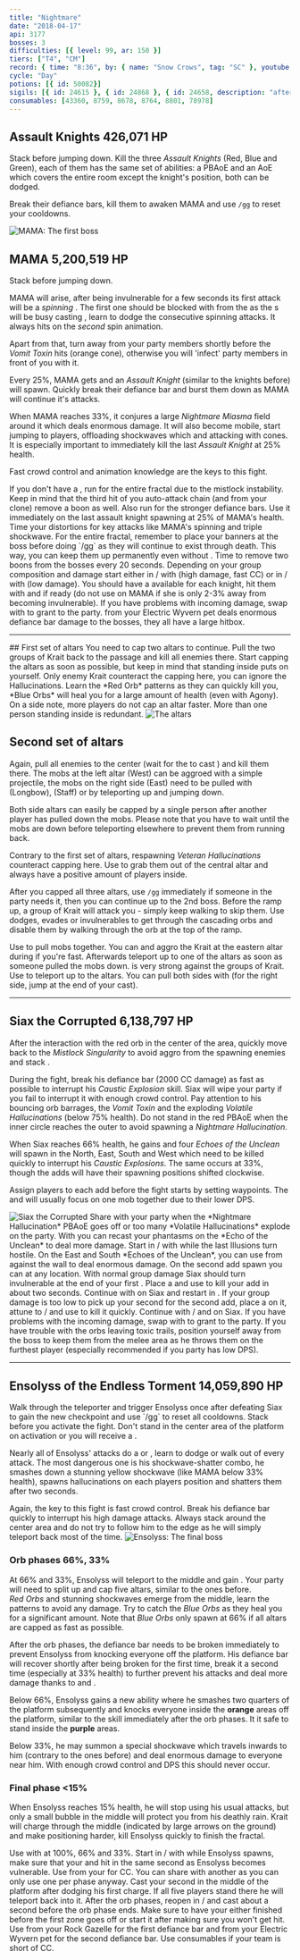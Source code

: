 ```yaml
---
title: "Nightmare"
date: "2018-04-17"
api: 3177
bosses: 3
difficulties: [{ level: 99, ar: 150 }]
tiers: ["T4", "CM"]
record: { time: "8:36", by: { name: "Snow Crows", tag: "SC" }, youtube: [{ id: "WS3chFLSyiM", name: "Van Gherwen", specialization: "Chronomancer" }, { id: "TOautynEh6o", name: "Muto", specialization: "Berserker" }, { id: "_E6695pbGu8", name: "Roul", specialization: "Tempest" }, { id: "CsTSgY5gyUI", name: "Breke", specialization: "Tempest" }, { id: "gP1yv1Pffzg", name: "Derpy", specialization: "Druid" }]}
cycle: "Day"
potions: [{ id: 50082}]
sigils: [{ id: 24615 }, { id: 24868 }, { id: 24658, description: "after MAMA" }]
consumables: [43360, 8759, 8678, 8764, 8801, 78978]
---
```


## Assault Knights <Item id="50082" text="false"/><Label>426,071 HP</Label>

Stack <Boon name="might"/> before jumping down. Kill the three _Assault Knights_ (Red, Blue and Green), each of them has the same set of abilities: a PBAoE <Control name="knockdown"/> and an AoE <Control name="pull"/> which covers the entire room except the knight's position, both can be dodged.

Break their defiance bars, kill them to awaken MAMA and use `/gg` to reset your cooldowns.

<Image src="./images/mama.jpg" title="MAMA: The first boss"/>

## <Boss/> MAMA <Item id="50082" text="false"/><Label>5,200,519 HP</Label>

Stack <Boon name="might"/> before jumping down.

MAMA will arise, after being invulnerable for a few seconds its first attack will be a _spinning <Control name="knockback"/>_. The first one should be blocked with <Boon name="aegis"/> from the <Specialization name="mesmer"/> as the <Specialization name="elementalist"/>s will be busy casting <Skill id="5501"/>, learn to dodge the consecutive spinning attacks. It always hits on the _second_ spin animation.

Apart from that, turn away from your party members shortly before the _Vomit Toxin_ hits (orange cone), otherwise you will 'infect' party members in front of you with it.

Every 25%, MAMA gets <Effect name="invulnerability"/> and an _Assault Knight_ (similar to the knights before) will spawn. Quickly break their defiance bar and burst them down as MAMA will continue it's attacks.

When MAMA reaches 33%, it conjures a large _Nightmare Miasma_ field around it which deals enormous damage. It will also become mobile, start jumping to players, offloading shockwaves which <Control name="knockdown"/> and attacking with <Control name="stun"/> cones. It is especially important to immediately kill the last _Assault Knight_ at 25% health.

Fast crowd control and animation knowledge are the keys to this fight.

<Tips>
    <Tip specialization="chronomancer">If you don't have a <Specialization name="spellbreaker"/>, run <Skill id="10267"/> for the entire fractal due to the <Instability name="No Pain, No Gain"/> mistlock instability.    
        Keep in mind that the third hit of you auto-attack chain (and from your <Skill id="10173"/> clone) remove a boon as well.    
        Also run <Skill id="29519"/> for the stronger defiance bars. Use it immediately on the last assault knight spawning at 25% of MAMA's health.    
        Time your distortions for key attacks like MAMA's spinning and triple shockwave.</Tip> 
    <Tip specialization="spellbreaker">For the entire fractal, remember to place your banners at the boss before doing `/gg` as they will continue to exist through death. This way, you can keep them up permanently even without <Boon name="alacrity"/>.    
        Time <Skill id="45252"/> to remove two boons from the bosses every 20 seconds.</Tip>
    <Tip specialization="weaver">Depending on your group composition and damage start either in <Skill id="5494" text="false"/>/<Skill id="5492" text="false"/> with <Skill id="5737"/> (high damage, fast CC) or in <Skill id="5495" text="false"/>/<Skill id="5492" text="false"/> with <Skill id="5528"/> (low damage).    
        You should have a <Skill id="5624"/> available for each knight, hit them with <Skill id="5733"/> and <Skill id="5725"/> if ready (do not use <Skill id="5725"/> on MAMA if she is only 2-3% away from becoming invulnerable).</Tip>
    <Tip specialization="druid">If you have problems with incoming damage, swap <Skill id="12497"/> with <Skill id="12495"/> to grant <Boon name="protection"/> to the party.    
        <Skill id="31639"/> from your Electric Wyvern pet deals enormous defiance bar damage to the bosses, they all have a large hitbox.</Tip>
</Tips>

---

<Grid>
<Column>
## First set of altars <Item id="50082" text="false"/><Item id="24658" text="false"/>
You need to cap two altars to continue. Pull the two groups of Krait back to the passage and kill all enemies there. Start capping the altars as soon as possible, but keep in mind that standing inside puts <Effect name="agony"/> on yourself. Only enemy Krait counteract the capping here, you can ignore the Hallucinations.    
Learn the *Red Orb* patterns as they can quickly kill you, *Blue Orbs* will heal you for a large amount of health (even with Agony).    
On a side note, more players do not cap an altar faster. More than one person standing inside is redundant.
</Column>
<Column width="6" compact>
<Image src="./images/altars.jpg" title="The altars" compact/>
</Column>
</Grid>

## Second set of altars <Item id="50082" text="false"/><Item id="24658" text="false"/>

Again, pull all enemies to the center (wait for the <Specialization name="mesmer"/> to cast <Skill id="10186"/>) and kill them there. The mobs at the left altar (West) can be aggroed with a simple projectile, the mobs on the right side (East) need to be pulled with <Skill id="14381"/> (Longbow), <Skill id="5491"/> (Staff) or by teleporting up and jumping down.

Both side altars can easily be capped by a single person after another player has pulled down the mobs. Please note that you have to wait until the mobs are down before teleporting elsewhere to prevent them from running back.

Contrary to the first set of altars, respawning _Veteran Hallucinations_ counteract capping here. Use <Control name="pull"/> to grab them out of the central altar and always have a positive amount of players inside.

After you capped all three altars, use `/gg` immediately if someone in the party needs it, then you can continue up to the 2nd boss. Before the ramp up, a group of Krait will attack you - simply keep walking to skip them. Use dodges, evades or invulnerables to get through the cascading orbs and disable them by walking through the orb at the top of the ramp.

<Tips>
    <Tip specialization="chronomancer">Use <Skill id="10363"/> to pull mobs together.    
        You can <Skill id="10200"/> and aggro the Krait at the eastern altar during <Skill id="29830"/> if you're fast. Afterwards teleport up to one of the altars as soon as someone pulled the mobs down.</Tip>
    <Tip specialization="weaver"><Skill id="5738"/> is very strong against the groups of Krait. Use <Skill id="5536"/> to teleport up to the altars. You can pull both sides with <Skill id="5491"/> (for the right side, jump at the end of your cast).</Tip>
</Tips>

---

## <Boss/> Siax the Corrupted <Item id="50082" text="false"/><Item id="24658" text="false"/><Label>6,138,797 HP</Label>

After the interaction with the red orb in the center of the area, quickly move back to the _Mistlock Singularity_ to avoid aggro from the spawning enemies and stack <Boon name="might"/>.

During the fight, break his defiance bar (2000 CC damage) as fast as possible to interrupt his _Caustic Explosion_ skill. Siax will wipe your party if you fail to interrupt it with enough crowd control. Pay attention to his bouncing orb barrages, the _Vomit Toxin_ and the exploding _Volatile Hallucinations_ (below 75% health). Do not stand in the red PBAoE when the inner circle reaches the outer to avoid spawning a _Nightmare Hallucination_.

When Siax reaches 66% health, he gains <Effect name="invulnerability"/> and four _Echoes of the Unclean_ will spawn in the North, East, South and West which need to be killed quickly to interrupt his _Caustic Explosions_. The same occurs at 33%, though the adds will have their spawning positions shifted clockwise.

Assign players to each add before the fight starts by setting waypoints. The <Specialization name="mesmer"/> and <Specialization name="druid"/> will usually focus on one mob together due to their lower DPS.

<Image src="./images/siax.jpg" title="Siax the Corrupted"/>

<Tips>
    <Tip specialization="chronomancer">Share <Boon name="aegis"/> with your party when the *Nightmare Hallucination* PBAoE goes off or too many *Volatile Hallucinations* explode on the party.    
        With <Skill id="21750"/> you can recast your phantasms on the *Echo of the Unclean* to deal more damage.</Tip>
    <Tip specialization="weaver"> Start in <Skill id="5495" text="false"/>/<Skill id="5492" text="false"/> with <Skill id="5528"/> while the last Illusions turn hostile.    
        On the East and South *Echoes of the Unclean*, you can use <Skill id="5697"/> from <Skill id="5516"/> against the wall to deal enormous damage. On the second add spawn you can <Skill id="5697"/> at any location.    
        With normal group damage Siax should turn invulnerable at the end of your first <Skill id="5624"/>. Place a <Skill id="13339"/> and use <Skill id="5697"/> to kill your add in about two seconds.    
        Continue with <Skill id="5531"/> on Siax and restart in <Skill id="5492"/>.    
        If your group damage is too low to pick up your second <Skill id="5516"/> for the second add, place a <Skill id="13339"/> on it, attune to <Skill id="5494" text="false"/>/<Skill id="5492" text="false"/> and use <Skill id="41125"/> to kill it quickly.    
        Continue with <Skill id="5494" text="false"/>/<Skill id="5492" text="false"/> and <Skill id="5737"/> on Siax.</Tip>
    <Tip specialization="druid">If you have problems with the incoming damage, swap <Skill id="12497"/> with <Skill id="12495"/> to grant <Boon name="protection"/> to the party.    
        If you have trouble with the orbs leaving toxic trails, position yourself away from the boss to keep them from the melee area as he throws them on the furthest player (especially recommended if you party has low DPS).</Tip>    
</Tips>

---

## Ensolyss of the Endless Torment <Item id="50082" text="false"/><Item id="24658" text="false"/><Label>14,059,890 HP</Label>

<Grid>
<Column>
Walk through the teleporter and trigger Ensolyss once after defeating Siax to gain the new checkpoint and use `/gg` to reset all cooldowns. Stack <Boon name="might"/> before you activate the fight. Don't stand in the center area of the platform on activation or you will receive a <Control name="knockback"/>.

Nearly all of Ensolyss' attacks do a <Control name="knockback"/> or <Control name="pull"/>, learn to dodge or walk out of every attack. The most dangerous one is his shockwave-shatter combo, he smashes down a stunning yellow shockwave (like MAMA below 33% health), spawns hallucinations on each players position and shatters them after two seconds.

Again, the key to this fight is fast crowd control. Break his defiance bar quickly to interrupt his high damage attacks. Always stack around the center area and do not try to follow him to the edge as he will simply teleport back most of the time.
</Column>
<Column compact>
<Image src="./images/ensolyss.jpg" title="Ensolyss: The final boss" compact/>
</Column>
</Grid>

### Orb phases <Label>66%, 33%</Label>

At 66% and 33%, Ensolyss will teleport to the middle and gain <Effect name="invulnerability"/>. Your party will need to split up and cap five altars, similar to the ones before.  
_Red Orbs_ and stunning shockwaves emerge from the middle, learn the patterns to avoid any damage. Try to catch the _Blue Orbs_ as they heal you for a significant amount. Note that _Blue Orbs_ only spawn at 66% if all altars are capped as fast as possible.

After the orb phases, the defiance bar needs to be broken immediately to prevent Ensolyss from knocking everyone off the platform. His defiance bar will recover shortly after being broken for the first time, break it a second time (especially at 33% health) to further prevent his attacks and deal more damage thanks to <Item id="24868"/> and <Trait id="1502"/>.

Below 66%, Ensolyss gains a new ability where he smashes two quarters of the platform subsequently and knocks everyone inside the **orange** areas off the platform, similar to the skill immediately after the orb phases. It it safe to stand inside the **purple** areas.

Below 33%, he may summon a special shockwave which travels inwards to him (contrary to the ones before) and deal enormous damage to everyone near him. With enough crowd control and DPS this should never occur.

### Final phase <Label><15%</Label>

When Ensolyss reaches 15% health, he will stop using his usual attacks, but only a small bubble in the middle will protect you from his deathly rain. Krait will charge through the middle (indicated by large arrows on the ground) and make positioning harder, kill Ensolyss quickly to finish the fractal.

<Tips>
    <Tip specialization="chronomancer">Use <Skill id="29519"/> with <Skill id="29830"/> at 100%, 66% and 33%.</Tip>
    <Tip specialization="weaver">Start in <Skill id="5495" text="false"/>/<Skill id="5492" text="false"/> with <Skill id="5528"/> while Ensolyss spawns, make sure that your <Skill id="13339"/> and <Skill id="43762"/> hit in the same second as Ensolyss becomes vulnerable.    
        Use <Skill id="5733"/> from your <Skill id="5624"/> for CC.    
        You can share <Skill id="5516"/> with another <Specialization name="weaver"/> as you can only use one per phase anyway.    
        Cast your second <Skill id="5501"/> in the middle of the platform after dodging his first charge. If all five players stand there he will teleport back into it.    
        After the orb phases, reopen in <Skill id="5495" text="false"/>/<Skill id="5492" text="false"/> and cast <Skill id="5528"/> about a second before the orb phase ends. Make sure to have your <Skill id="5501"/> either finished before the first <Control name="knockback"/> zone goes off or start it after making sure you won't get hit.</Tip>
    <Tip specialization="druid">Use <Skill id="43636"/> from your Rock Gazelle for the first defiance bar and <Skill id="31639"/> from your Electric Wyvern pet for the second defiance bar. Use consumables if your team is short of CC.</Tip>    
</Tips>
